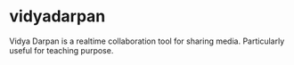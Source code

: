 # vidyadarpan
Vidya Darpan is a realtime collaboration tool for sharing media. Particularly useful for teaching purpose.
